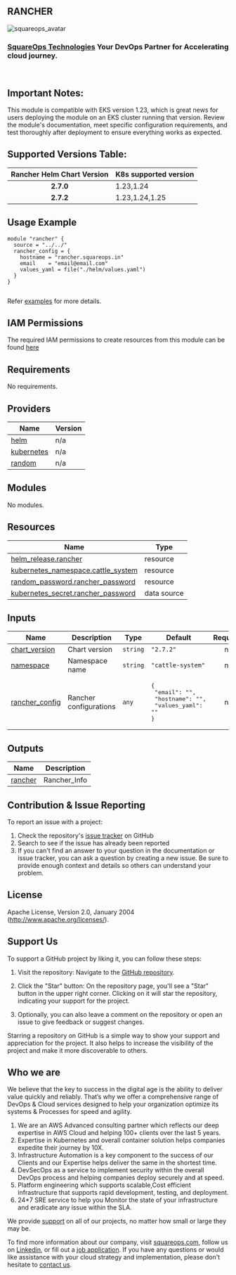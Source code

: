 ## RANCHER

![squareops_avatar]

[squareops_avatar]: https://squareops.com/wp-content/uploads/2022/12/squareops-logo.png

### [SquareOps Technologies](https://squareops.com/) Your DevOps Partner for Accelerating cloud journey.
<br>

## Important Notes:
This module is compatible with EKS version 1.23, which is great news for users deploying the module on an EKS cluster running that version. Review the module's documentation, meet specific configuration requirements, and test thoroughly after deployment to ensure everything works as expected.

## Supported Versions Table:

| Rancher Helm Chart Version       |     K8s supported version   |      
 | :-----:                       |         :---         | 
 | **2.7.0**          |    1.23,1.24       |
 | **2.7.2**          |    1.23,1.24,1.25      |

## Usage Example

```hcl
module "rancher" {
  source = "../../"
  rancher_config = {
    hostname = "rancher.squareops.in"
    email    = "email@email.com"
    values_yaml = file("./helm/values.yaml")
  }
}


```
Refer [examples](https://github.com/sq-ia/terraform-kubernetes-rancher/tree/main/examples/complete) for more details.

## IAM Permissions
The required IAM permissions to create resources from this module can be found [here](https://github.com/sq-ia/terraform-kubernetes-rancher/blob/main/IAM.md)

<!-- BEGINNING OF PRE-COMMIT-TERRAFORM DOCS HOOK -->
## Requirements

No requirements.

## Providers

| Name | Version |
|------|---------|
| <a name="provider_helm"></a> [helm](#provider\_helm) | n/a |
| <a name="provider_kubernetes"></a> [kubernetes](#provider\_kubernetes) | n/a |
| <a name="provider_random"></a> [random](#provider\_random) | n/a |

## Modules

No modules.

## Resources

| Name | Type |
|------|------|
| [helm_release.rancher](https://registry.terraform.io/providers/hashicorp/helm/latest/docs/resources/release) | resource |
| [kubernetes_namespace.cattle_system](https://registry.terraform.io/providers/hashicorp/kubernetes/latest/docs/resources/namespace) | resource |
| [random_password.rancher_password](https://registry.terraform.io/providers/hashicorp/random/latest/docs/resources/password) | resource |
| [kubernetes_secret.rancher_password](https://registry.terraform.io/providers/hashicorp/kubernetes/latest/docs/data-sources/secret) | data source |

## Inputs

| Name | Description | Type | Default | Required |
|------|-------------|------|---------|:--------:|
| <a name="input_chart_version"></a> [chart\_version](#input\_chart\_version) | Chart version | `string` | `"2.7.2"` | no |
| <a name="input_namespace"></a> [namespace](#input\_namespace) | Namespace name | `string` | `"cattle-system"` | no |
| <a name="input_rancher_config"></a> [rancher\_config](#input\_rancher\_config) | Rancher configurations | `any` | <pre>{<br>  "email": "",<br>  "hostname": "",<br>  "values_yaml": ""<br>}</pre> | no |

## Outputs

| Name | Description |
|------|-------------|
| <a name="output_rancher"></a> [rancher](#output\_rancher) | Rancher\_Info |
<!-- END OF PRE-COMMIT-TERRAFORM DOCS HOOK -->

## Contribution & Issue Reporting

To report an issue with a project:

  1. Check the repository's [issue tracker](https://github.com/sq-ia/terraform-kubernetes-rancher/issues) on GitHub
  2. Search to see if the issue has already been reported
  3. If you can't find an answer to your question in the documentation or issue tracker, you can ask a question by creating a new issue. Be sure to provide enough context and details so others can understand your problem.

## License

Apache License, Version 2.0, January 2004 (http://www.apache.org/licenses/).

## Support Us

To support a GitHub project by liking it, you can follow these steps:

  1. Visit the repository: Navigate to the [GitHub repository](https://github.com/sq-ia/terraform-kubernetes-rancher).

  2. Click the "Star" button: On the repository page, you'll see a "Star" button in the upper right corner. Clicking on it will star the repository, indicating your support for the project.

  3. Optionally, you can also leave a comment on the repository or open an issue to give feedback or suggest changes.

Starring a repository on GitHub is a simple way to show your support and appreciation for the project. It also helps to increase the visibility of the project and make it more discoverable to others.

## Who we are

We believe that the key to success in the digital age is the ability to deliver value quickly and reliably. That’s why we offer a comprehensive range of DevOps & Cloud services designed to help your organization optimize its systems & Processes for speed and agility.

  1. We are an AWS Advanced consulting partner which reflects our deep expertise in AWS Cloud and helping 100+ clients over the last 5 years.
  2. Expertise in Kubernetes and overall container solution helps companies expedite their journey by 10X.
  3. Infrastructure Automation is a key component to the success of our Clients and our Expertise helps deliver the same in the shortest time.
  4. DevSecOps as a service to implement security within the overall DevOps process and helping companies deploy securely and at speed.
  5. Platform engineering which supports scalable,Cost efficient infrastructure that supports rapid development, testing, and deployment.
  6. 24*7 SRE service to help you Monitor the state of your infrastructure and eradicate any issue within the SLA.

We provide [support](https://squareops.com/contact-us/) on all of our projects, no matter how small or large they may be.

To find more information about our company, visit [squareops.com](https://squareops.com/), follow us on [Linkedin](https://www.linkedin.com/company/squareops-technologies-pvt-ltd/), or fill out a [job application](https://squareops.com/careers/). If you have any questions or would like assistance with your cloud strategy and implementation, please don't hesitate to [contact us](https://squareops.com/contact-us/).
